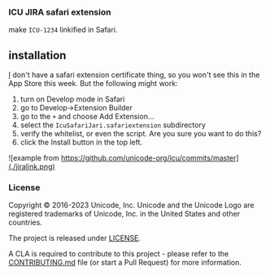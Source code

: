 ### ICU JIRA safari extension

make `ICU-1234` linkified in Safari.

## installation

[I](https://github.com/srl295) don't have a safari extension certificate thing, so you won't see this in the App Store this week. But the following might work:

1. turn on Develop mode in Safari
2. go to Develop->Extension Builder
3. go to the `+` and choose Add Extension…
4. select the `IcuSafariJari.safariextension` subdirectory
5. verify the whitelist, or even the script. Are you sure you want to do this?
6. click the Install button in the top left.

![example from https://github.com/unicode-org/icu/commits/master](./jiralink.png)

### License

Copyright © 2016-2023 Unicode, Inc. Unicode and the Unicode Logo are registered trademarks of Unicode, Inc. in the United States and other countries.

The project is released under [LICENSE](./LICENSE).

A CLA is required to contribute to this project - please refer to the [CONTRIBUTING.md](https://github.com/unicode-org/.github/blob/main/.github/CONTRIBUTING.md) file (or start a Pull Request) for more information.

